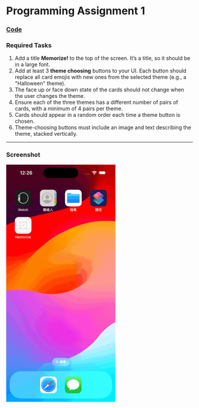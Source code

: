 # Programming Assignment 1

### [Code](../../Memorize/Memorize/Programming%20Assignment%201)

### Required Tasks
1. Add a title **Memorize!** to the top of the screen. It’s a title, so it should be in a large font.
2. Add at least 3 **theme choosing** buttons to your UI. Each button should replace all card emojis with new ones from the selected theme (e.g., a "Halloween" theme).
3. The face up or face down state of the cards should not change when the user changes the theme.
4. Ensure each of the three themes has a different number of pairs of cards, with a minimum of 4 pairs per theme.
5. Cards should appear in a random order each time a theme button is chosen.
6. Theme-choosing buttons must include an image and text describing the theme, stacked vertically.
---
### Screenshot

![Screenshot](Programming_Assignment_1.gif "Programming Assignment 1")
